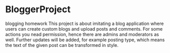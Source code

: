 # BloggerProject
blogging homework
This project is about imitating a blog application where users can create custom blogs and upload posts and comments.
For some actions you nead permission, hence there are admins and moderators as well.
Further updates will be added, for example posting type, which means the text of the given post can be transformed in style.
